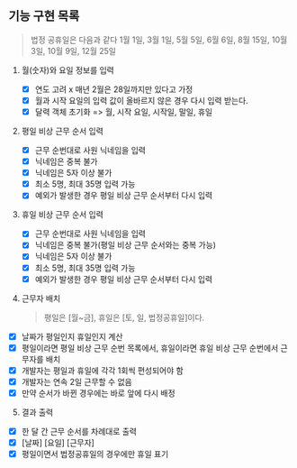 ## 기능 구현 목록

> 법정 공휴일은 다음과 같다
> 1월 1일, 3월 1일, 5월 5일, 6월 6일, 8월 15일, 10월 3일, 10월 9일, 12월 25일

1. 월(숫자)와 요일 정보를 입력
   - [x] 연도 고려 x 매년 2월은 28일까지만 있다고 가정
   - [x] 월과 시작 요일의 입력 값이 올바르지 않은 경우 다시 입력 받는다.
   - [x] 달력 객체 초기화 => 월, 시작 요일, 시작일, 말일, 휴일
2. 평일 비상 근무 순서 입력
   - [x] 근무 순번대로 사원 닉네임을 입력
   - [x] 닉네임은 중복 불가
   - [x] 닉네임은 5자 이상 불가
   - [x] 최소 5명, 최대 35명 입력 가능
   - [x] 예외가 발생한 경우 평일 비상 근무 순서부터 다시 입력
3. 휴일 비상 근무 순서 입력

   - [x] 근무 순번대로 사원 닉네임을 입력
   - [x] 닉네임은 중복 불가(평일 비상 근무 순서와는 중복 가능)
   - [x] 닉네임은 5자 이상 불가
   - [x] 최소 5명, 최대 35명 입력 가능
   - [x] 예외가 발생한 경우 평일 비상 근무 순서부터 다시 입력

4. 근무자 배치
   > 평일은 [월~금], 휴일은 [토, 일, 법정공휴일]이다.

- [x] 날짜가 평일인지 휴일인지 계산
- [x] 평일이라면 평일 비상 근무 순번 목록에서, 휴일이라면 휴일 비상 근무 순번에서 근무자를 배치
- [x] 개발자는 평일과 휴일에 각각 1회씩 편성되어야 함
- [x] 개발자는 연속 2일 근무할 수 없음
- [x] 만약 순서가 바뀐 경우에는 바로 앞에 다시 배정

5. 결과 출력

- [x] 한 달 간 근무 순서를 차례대로 출력
- [x] [날짜] [요일] [근무자]
- [x] 평일이면서 법정공휴일의 경우에만 휴일 표기
